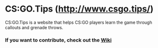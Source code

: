# CS:GO.Tips (http://www.csgo.tips/)
CS:GO.Tips is a website that helps CS:GO players learn the game through callouts and grenade throws.

### If you want to contribute, check out the [Wiki](wiki)
